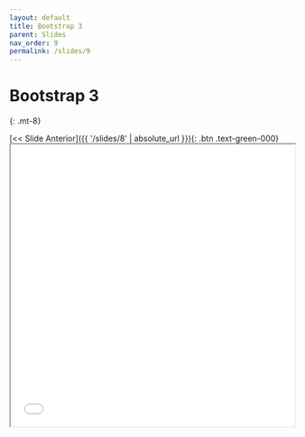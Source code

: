 ```yaml
---
layout: default
title: Bootstrap 3
parent: Slides
nav_order: 9
permalink: /slides/9
---
```


# Bootstrap 3
{: .mt-8}

<span class="d-flex flex-justify-around mt-8">
[<< Slide Anterior]({{ '/slides/8' | absolute_url }}){: .btn .text-green-000}

</span>

<iframe src="{{ '/assets/slides/08-bootstrap3.pdf' | absolute_url }}" width="100%" height="500px">